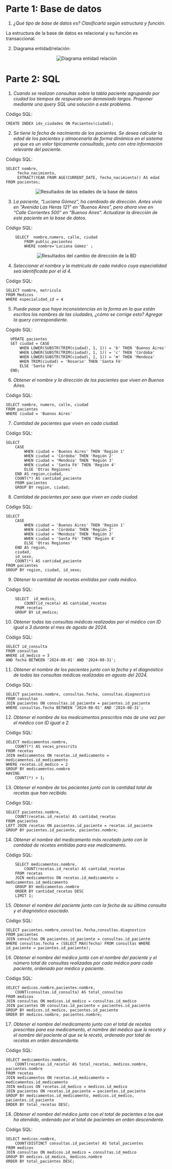 # **Parte 1: Base de datos** 
1) *¿Qué tipo de base de datos es? Clasificarla según estructura y función.*

 La estructura de la base de datos es relacional y su función es transaccional. 
 
2) Diagrama entidad/relación: 

<p align="center">
   <img src="imágenes/Diagrama entidad-Relación.jpg" alt="Diagrama entidad relación">
  </p>
 
# **Parte 2: SQL**

 1) *Cuando se realizan consultas sobre la tabla paciente agrupando por ciudad los tiempos de respuesta son demasiado largos. Proponer mediante una query SQL una
solución a este problema.*

Código SQL:

    CREATE INDEX idx_ciudades ON Pacientes(ciudad);

 2) *Se tiene la fecha de nacimiento de los pacientes. Se desea calcular la edad de los
pacientes y almacenarla de forma dinámica en el sistema ya que es un valor
típicamente consultado, junto con otra información relevante del paciente.*

Código SQL:
  
    SELECT nombre, 
         fecha_nacimiento, 
         EXTRACT(YEAR FROM AGE(CURRENT_DATE, fecha_nacimiento)) AS edad
    FROM pacientes;
<p align="center">
   <img src="imágenes/Edades.png" alt="Resultados de las edades de la base de datos">
  </p>

3) *La paciente, “Luciana Gómez”, ha cambiado de dirección. Antes vivía en “Avenida
Las Heras 121” en “Buenos Aires”, pero ahora vive en “Calle Corrientes 500” en
“Buenos Aires”. Actualizar la dirección de este paciente en la base de datos.*

Código SQL:

        SELECT  nombre,numero, calle, ciudad
        	FROM public.pacientes
        	WHERE nombre='Luciana Gómez' ;

<p align="center">
   <img src="imágenes/cambio de calle.png" alt="Resultados del cambio de dirección de la BD">
  </p>
  
4) *Seleccionar el nombre y la matrícula de cada médico cuya especialidad sea
identificada por el id 4.*

Código SQL: 

    SELECT nombre, matricula
    FROM Medicos
    WHERE especialidad_id = 4

5) *Puede pasar que haya inconsistencias en la forma en la que están escritos los
nombres de las ciudades, ¿cómo se corrige esto? Agregar la query correspondiente.* 

Cógido SQL: 

      UPDATE pacientes
      SET ciudad = CASE
          WHEN LOWER(SUBSTR(TRIM(ciudad), 1, 1)) = 'b' THEN 'Buenos Aires'
          WHEN LOWER(SUBSTR(TRIM(ciudad), 1, 1)) = 'c' THEN 'Córdoba'
          WHEN LOWER(SUBSTR(TRIM(ciudad), 1, 1)) = 'm' THEN 'Mendoza'
          WHEN TRIM(ciudad) = 'Rosario' THEN 'Santa Fé'
          ELSE 'Santa Fé'
      END;

6) *Obtener el nombre y la dirección de los pacientes que viven en Buenos Aires.*

Código SQL:

    SELECT nombre, numero, calle, ciudad
    FROM pacientes
    WHERE ciudad = 'Buenos Aires'

7) *Cantidad de pacientes que viven en cada ciudad.*

Código SQL:

    SELECT 
        CASE
            WHEN ciudad = 'Buenos Aires' THEN 'Región 1'
            WHEN ciudad = 'Córdoba' THEN 'Región 2'
            WHEN ciudad = 'Mendoza' THEN 'Región 3'
            WHEN ciudad = 'Santa Fé' THEN 'Región 4'
            ELSE 'Otras Regiones'
        END AS region,ciudad,
        COUNT(*) AS cantidad_paciente
        FROM pacientes
        GROUP BY region, ciudad;

8) *Cantidad de pacientes por sexo que viven en cada ciudad.* 

Código SQL:

    SELECT 
        CASE
            WHEN ciudad = 'Buenos Aires' THEN 'Región 1'
            WHEN ciudad = 'Córdoba' THEN 'Región 2'
            WHEN ciudad = 'Mendoza' THEN 'Región 3'
            WHEN ciudad = 'Santa Fé' THEN 'Región 4'
            ELSE 'Otras Regiones'
        END AS region,
        ciudad,
        id_sexo,
        COUNT(*) AS cantidad_paciente
    FROM pacientes
    GROUP BY region, ciudad, id_sexo;

9) *Obtener la cantidad de recetas emitidas por cada médico.*

Código SQL: 

        SELECT  id_medico,
            COUNT(id_receta) AS cantidad_recetas
        FROM recetas
        GROUP BY id_medico;
10) *Obtener todas las consultas médicas realizadas por el médico con ID igual a 3
durante el mes de agosto de 2024.*

Código SQL:

    SELECT id_consulta
    FROM consultas
    WHERE id_medico = 3
    AND fecha BETWEEN '2024-08-01' AND '2024-08-31';

11) *Obtener el nombre de los pacientes junto con la fecha y el diagnóstico de todas las
consultas médicas realizadas en agosto del 2024.*

Código SQL: 

    SELECT pacientes.nombre, consultas.fecha, consultas.diagnostico
    FROM consultas
    JOIN pacientes ON consultas.id_paciente = pacientes.id_paciente
    WHERE consultas.fecha BETWEEN '2024-08-01' AND '2024-08-31';

12) *Obtener el nombre de los medicamentos prescritos más de una vez por el médico
con ID igual a 2.* 

Código SQL:

    SELECT medicamentos.nombre,
        COUNT(*) AS veces_prescrito
    FROM recetas 
    JOIN medicamentos ON recetas.id_medicamento = medicamentos.id_medicamento
    WHERE recetas.id_medico = 2
    GROUP BY medicamentos.nombre
    HAVING 
        COUNT(*) > 1;

  13)  *Obtener el nombre de los pacientes junto con la cantidad total de recetas que han
recibido.*

Código SQL:

    SELECT pacientes.nombre,
        COUNT(recetas.id_receta) AS cantidad_recetas
    FROM pacientes
    LEFT JOIN recetas ON pacientes.id_paciente = recetas.id_paciente
    GROUP BY pacientes.id_paciente, pacientes.nombre;

14) *Obtener el nombre del medicamento más recetado junto con la cantidad de recetas
emitidas para ese medicamento.*

Código SQL:

        SELECT medicamentos.nombre,
            COUNT(recetas.id_receta) AS cantidad_recetas
        FROM recetas 
        JOIN medicamentos ON recetas.id_medicamento = medicamentos.id_medicamento
        GROUP BY medicamentos.nombre
        ORDER BY cantidad_recetas DESC
        LIMIT 1;

15) *Obtener el nombre del paciente junto con la fecha de su última consulta y el
diagnóstico asociado.*

Código SQL:

    SELECT pacientes.nombre,consultas.fecha,consultas.diagnostico
    FROM pacientes
    JOIN consultas ON pacientes.id_paciente = consultas.id_paciente
    WHERE consultas.fecha = (SELECT MAX(fecha) FROM consultas WHERE id_paciente = pacientes.id_paciente);

  

16) *Obtener el nombre del médico junto con el nombre del paciente y el número total de
consultas realizadas por cada médico para cada paciente, ordenado por médico y
paciente.*

Código SQL: 
    
    SELECT medicos.nombre,pacientes.nombre,
        COUNT(consultas.id_consulta) AS total_consultas
    FROM medicos
    JOIN consultas ON medicos.id_medico = consultas.id_medico
    JOIN pacientes ON consultas.id_paciente = pacientes.id_paciente
    GROUP BY medicos.id_medico, pacientes.id_paciente
    ORDER BY medicos.nombre, pacientes.nombre;

17) *Obtener el nombre del medicamento junto con el total de recetas prescritas para ese
medicamento, el nombre del médico que lo recetó y el nombre del paciente al que se
le recetó, ordenado por total de recetas en orden descendente.*

Código SQL: 

    SELECT medicamentos.nombre,
        COUNT(recetas.id_receta) AS total_recetas, medicos.nombre, pacientes.nombre
    FROM recetas 
    JOIN medicamentos ON recetas.id_medicamento = medicamentos.id_medicamento
    JOIN medicos ON recetas.id_medico = medicos.id_medico
    JOIN pacientes ON recetas.id_paciente = pacientes.id_paciente
    GROUP BY medicamentos.id_medicamento, medicos.id_medico, pacientes.id_paciente
    ORDER BY total_recetas DESC;


18) *Obtener el nombre del médico junto con el total de pacientes a los que ha atendido,
ordenado por el total de pacientes en orden descendente.*

Código SQL:

    SELECT medicos.nombre,
        COUNT(DISTINCT consultas.id_paciente) AS total_pacientes
    FROM medicos
    JOIN consultas ON medicos.id_medico = consultas.id_medico
    GROUP BY medicos.id_medico, medicos.nombre
    ORDER BY total_pacientes DESC;







  







